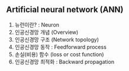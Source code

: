 ## Artificial neural network (ANN)

1. 뉴런이란? : Neuron
2. 인공신경망 개념 (Overview)
3. 인공신경망 구조 (Network topology)
4. 인공신경망 동작 : Feedforward process
5. 손실(비용) 함수 (loss or cost function)
6. 인공신경망 최적화 : Backward propagation

